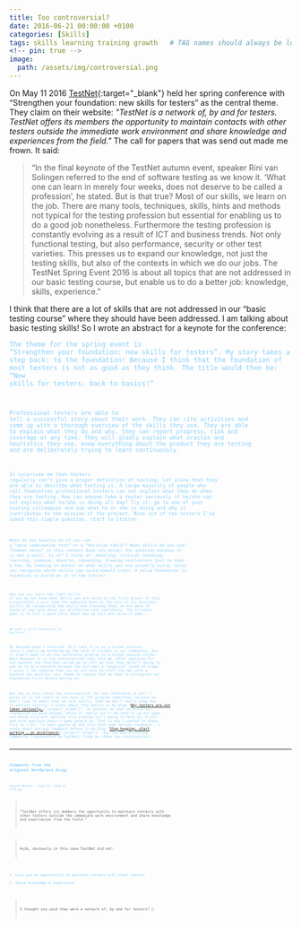 ```yaml
---
title: Too controversial?
date: 2016-06-21 00:00:00 +0100
categories: [Skills]
tags: skills learning training growth   # TAG names should always be lowercase
<!-- pin: true -->
image:
  path: /assets/img/controversial.png
---
```


On May 11 2016 [TestNet](https://www.testnet.org/){:target="_blank"} held her spring conference with “Strengthen your foundation: new skills for testers” as the central theme. They claim on their website: _"TestNet is a network of, by and for testers. TestNet offers its members the opportunity to maintain contacts with other testers outside the immediate work environment and share knowledge and experiences from the field."_ The call for papers that was send out made me frown. It said:

>“In the final keynote of the TestNet autumn event, speaker Rini van Solingen referred to the end of software testing as we know it. ‘What one can learn in merely four weeks, does not deserve to be called a profession’, he stated. But is that true? Most of our skills, we learn on the job. There are many tools, techniques, skills, hints and methods not typical for the testing profession but essential for enabling us to do a good job nonetheless. Furthermore the testing profession is constantly evolving as a result of ICT and business trends. Not only functional testing, but also performance, security or other test varieties. This presses us to expand our knowledge, not just the testing skills, but also of the contexts in which we do our jobs. The TestNet Spring Event 2016 is about all topics that are not addressed in our basic testing course, but enable us to do a better job: knowledge, skills, experience."

I think that there are a lot of skills that are not addressed in our “basic testing course” where they should have been addressed. I am talking about basic testing skills! So I wrote an abstract for a keynote for the conference:

<code style="color : lightskyblue">The theme for the spring event is “Strengthen your foundation: new skills for testers”. My story takes a step back: to the foundation! Because I think that the foundation of most testers is not as good as they think. The title would then be: “New skills for testers: back to basics!“

<code style="color : lightskyblue">Professional testers are able to tell a successful story about their work. They can cite activities and come up with a thorough overview of the skills they use. They are able to explain what they do and why. they can report progress, risk and coverage at any time. They will gladly explain what oracles and heuristics they use, know everything about the product they are testing and are deliberately trying to learn continuously.

<code style="color : lightskyblue">It surprises me that testers regularly can’t give a proper definition of testing. Let alone that they are able to describe what testing is. A large majority of people who call themselves professional testers can not explain what they do when they are testing. How can anyone take a tester seriously if he/she can not explain what he/she is doing all day? Try it: go to one of your testing colleagues and ask what he or she is doing and why it contributes to the mission of the project. Nine out of ten testers I’ve asked this simple question, start to stutter.

<code style="color : lightskyblue">What do you exactly do if you use a “data combination test” or a “decision table”? What skills do you use? “Common sense” in this context does not answer the question because it is not a skill, is it? I think of: modeling, critical thinking, learning, combine, observe, reasoning, drawing conclusions just to name a few. By looking in detail at what skills you are actually using, helps you recognize which skills you could/should train. A solid foundation is essential to build on it in the future!

<code style="color : lightskyblue">How can you learn the right skills if you do not know what skills you are using in the first place? In this presentation I will take the audience back to the core of our business: skills! By recognizing the skills and training them, we are able to think of and talk about our profession with confidence. The ultimate goal is to tell a good story about why we test and value it adds.

<code style="color : lightskyblue">We need a solid foundation to build on!</code>

My keynote wasn’t selected. So I send it in as a normal session, since I really am bothered by the lack of insight in our community. But it didn’t make it on the conference program as a normal session either. Why?  Because it is too controversial they told me. After applying for the keynote the chairman called me to tell me that they weren’t going to ask me to do a keynote because the did want a “negative” sound on stage. I guess I can imagine that you do not want to start the day with a keynote who destroys your theme by saying that we need to strengthen our foundation first before moving on.

But why is this story too controversial for the conference at all? I guess it is (at least in the eyes of the program committee) because we don’t like to admit that we lack skills. That we don’t really know how to explain testing. I wrote about that before in my blog "[Why testers are not taken seriously…](https://www.huibschoots.nl/wordpress/?p=2323){:target="_blank"}". It bothers me that we think our foundation is good enough, while it really isn’t! We need to up our game and being nice and ignoring this problem isn’t going to help us. A soft and nice approach doesn’t wake people up. That is why I wanted to shake this up a bit. To wake people up and give them some serious feedback … I wrote about serious feedback before in my blog "[Stop hugging, start working … on excellence!](https://www.huibschoots.nl/wordpress/?p=1945){:target="_blank"}". But the Dutch Testing Community (represented by TestNet) finds my ideas too controversial…

---

### Comments from the original Wordpress blog:

<code style="color : lightskyblue">Rajesh Mathur - June 21, 2016 at 1:59 pm</code><br>
>“TestNet offers its members the opportunity to maintain contacts with other testers outside the immediate work environment and share knowledge and experiences from the field.”

>Huib, obviously in this case TestNet did not:
1. Give you an opportunity to maintain contact with other testers
2. Share knowledge & experience

>I thought you said they were a network of, by and for testers? 🙂